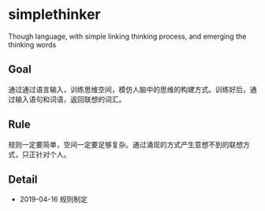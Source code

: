 # simplethinker
Though language, with simple linking thinking process, and emerging the thinking words

## Goal
通过通过语言输入，训练思维空间，模仿人脑中的思维的构建方式。训练好后，通过输入语句和词语，返回联想的词汇。

## Rule
规则一定要简单，空间一定要足够复杂。通过涌现的方式产生意想不到的联想方式，只正针对个人。

## Detail 
- 2019-04-16 规则制定

